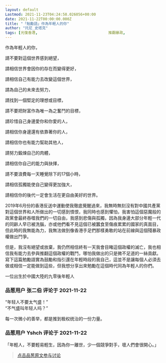 ```yaml
---
layout: default
Lastmod: 2021-11-23T04:24:58.026056+00:00
date: 2021-11-22T00:00:00.000Z
title: "「勉勵語」作為年輕人的你"
author: "托尼_史塔克"
tags: [光復香港,								推翻暴政,								90后]
---
```


作為年輕人的你，  
  
請不要對這個世界感到絕望，  
  
請相信世界會因你的存在而變得更好，  
  
請相信自己有能力去改變這個世界，  
  
請為自己的未來去努力，  
  
請找到一個堅定的理想或目標，  
  
請不要把財富作為唯一為之奮鬥的目標，  
  
請珍惜自己身邊愛你和你愛的人，  
  
請相信你身邊還有依靠著你的人，  
  
請相信你也有能力幫助其他人，  
  
請努力鍛煉自己的肉體，  
  
請相信你自己的能力與抉擇，  
  
請不要浪費每一天睡覺除下的17個小時，  
  
請相信孤獨能使自己變得更加強大，  
  
請相信你的後代一定會生活在更自由美好的世界。  
  
2019年6月份的香港反送中運動使我徹底覺醒過來，我無時無刻沒有對中國共產黨對這個世界和人所做出的一切感到憤恨，我同時也感到懼怕，我害怕這個惡魔般的政黨會最終吞噬我們的一切自由，我感到悲傷與孤獨，因為我身邊大部分年輕一代的同齡人早已被洗腦，亦或他們看不見這個已被蠶食至傷痕累累的國家的真面目，但此時的我無能為力，我無法做到像香港手足們那樣勇敢的站在前線與這個殘暴政權做出鬥爭。  
  
但是，我沒有絕望或放棄，我仍然相信終有一天我會目睹這個政權的滅亡，我也相信我有能力去參與推翻這個政權的戰鬥，哪怕我做出的只是微不足道的一絲貢獻。寫下這篇勉勵語實為鼓勵和指引還在年輕時段的我自己，這並不是讓每個人必須去做或相信一定能做到這些，但我想分享出來勉勵在這個時代同為年輕人的你們。  
  
一位出生於中國大陸的九零後年輕人

            
### 品葱用户 **张二伯** 评论于 2021-11-22
        
“年轻人不要太气盛！”  
“不气盛叫年轻人吗？”  
  
每一次微小的善举，都是推到极权统治的一份力量。
        


            
### 品葱用户 **Yshch** 评论于 2021-11-22
        
「年輕人，不要輕易輕生，因為你一離世，少一個競爭對手，壞人們會很開心。」
        






> [点击品葱原文参与讨论](https://pincong.rocks/article/37047)


